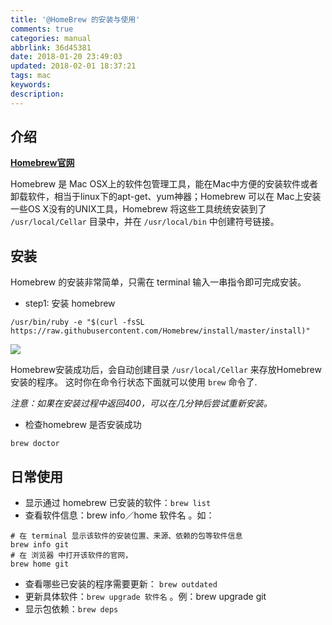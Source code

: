 ```yaml
---
title: '@HomeBrew 的安装与使用'
comments: true
categories: manual
abbrlink: 36d45381
date: 2018-01-20 23:49:03
updated: 2018-02-01 18:37:21
tags: mac
keywords:
description:
---
```


## 介绍

[**Homebrew官网**](http://brew.sh/index_zh-cn.html)

Homebrew 是 Mac OSX上的软件包管理工具，能在Mac中方便的安装软件或者卸载软件，相当于linux下的apt-get、yum神器；Homebrew 可以在 Mac上安装一些OS X没有的UNIX工具，Homebrew 将这些工具统统安装到了 `/usr/local/Cellar` 目录中，并在 `/usr/local/bin` 中创建符号链接。



## 安装

Homebrew 的安装非常简单，只需在 terminal 输入一串指令即可完成安装。

- step1: 安装 homebrew
```
/usr/bin/ruby -e "$(curl -fsSL https://raw.githubusercontent.com/Homebrew/install/master/install)"
```

![](http://ipic-markdown.oss-cn-shanghai.aliyuncs.com/blog/2017-08-03-104740.jpg)

Homebrew安装成功后，会自动创建目录 `/usr/local/Cellar` 来存放Homebrew安装的程序。 这时你在命令行状态下面就可以使用 `brew` 命令了.

*注意：如果在安装过程中返回400，可以在几分钟后尝试重新安装。*

- 检查homebrew 是否安装成功

```shell
brew doctor
```

## 日常使用

- 显示通过 homebrew 已安装的软件：`brew list`
- 查看软件信息：brew info／home 软件名 。如：

```ssh
# 在 terminal 显示该软件的安装位置、来源、依赖的包等软件信息
brew info git
# 在 浏览器 中打开该软件的官网，
brew home git
```

- 查看哪些已安装的程序需要更新： `brew outdated`
- 更新具体软件：`brew upgrade 软件名` 。例：brew upgrade git
- 显示包依赖：`brew deps`


